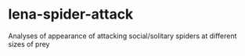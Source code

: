 # lena-spider-attack
Analyses of appearance of attacking social/solitary spiders at different sizes of prey

